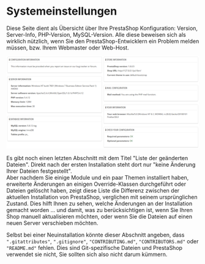 # Systemeinstellungen

Diese Seite dient als Übersicht über Ihre PrestaShop Konfiguration: Version, Server-Info, PHP-Version, MySQL-Version. Alle diese beweisen sich als wirklich nützlich, wenn Sie den PrestaShop-Entwicklern ein Problem melden müssen, bzw. Ihrem Webmaster oder Web-Host.

![](../../../.gitbook/assets/23789842.png)

Es gibt noch einen letzten Abschnitt mit dem Titel "Liste der geänderten Dateien". Direkt nach der ersten Installation steht dort nur "keine Änderung Ihrer Dateien festgestellt".\
Aber nachdem Sie einige Module und ein paar Themen installiert haben, erweiterte Änderungen an einigen Override-Klassen durchgeführt oder Dateien gelöscht haben, zeigt diese Liste die Differenz zwischen der aktuellen Installation von PrestaShop, verglichen mit seinem ursprünglichen Zustand. Dies hilft Ihnen zu sehen, welche Änderungen an der Installation gemacht worden ... und damit, was zu berücksichtigen ist, wenn Sie Ihren Shop manuell aktualisieren möchten, oder wenn Sie die Dateien auf einen neuen Server verschieben möchten.

Selbst bei einer Neuinstallation könnte dieser Abschnitt angeben, dass `".gitattributes"`, `".gitignore"`, `"CONTRIBUTING.md"`, `"CONTRIBUTORS.md"` oder `"README.md"` fehlen. Dies sind Git-spezifische Dateien und PrestaShop verwendet sie nicht, Sie sollten sich also nicht darum kümmern.
